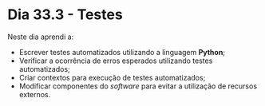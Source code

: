# Dia 33.3 - Testes

Neste dia aprendi a:

- Escrever testes automatizados utilizando a linguagem **Python**;
- Verificar a ocorrência de erros esperados utilizando testes automatizados;
- Criar contextos para execução de testes automatizados;
- Modificar componentes do *software* para evitar a utilização de recursos externos.
